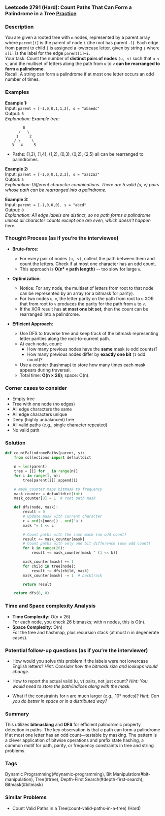 ### Leetcode 2791 (Hard): Count Paths That Can Form a Palindrome in a Tree [Practice](https://leetcode.com/problems/count-paths-that-can-form-a-palindrome-in-a-tree)

### Description  
You are given a rooted tree with `n` nodes, represented by a parent array where `parent[i]` is the parent of node `i` (the root has parent `-1`). Each edge from parent to child `i` is assigned a lowercase letter, given by string `s` where `s[i]` is the label for the edge `parent[i]`–`i`.  
Your task: Count the number of **distinct pairs of nodes** `(u, v)` such that `u < v`, and the multiset of letters along the path from `u` to `v` **can be rearranged to form a palindrome**.  
Recall: A string can form a palindrome if at most one letter occurs an odd number of times.

### Examples  

**Example 1:**  
Input: `parent = [-1,0,0,1,1,2], s = "abaedc"`  
Output: `6`  
*Explanation: Example tree:*
```
        0
      /   \
     1     2
    / \     \
   3   4     5
```
- Paths: (1,3), (1,4), (1,2), (0,3), (0,2), (2,5) all can be rearranged to palindromes.

**Example 2:**  
Input: `parent = [-1,0,0,1,2,2], s = "aazzaz"`  
Output: `5`  
*Explanation: Different character combinations. There are 5 valid (u, v) pairs whose path can be rearranged into a palindrome.*

**Example 3:**  
Input: `parent = [-1,0,0,0], s = "abcd"`  
Output: `0`  
*Explanation: All edge labels are distinct, so no path forms a palindrome unless all character counts except one are even, which doesn't happen here.*

### Thought Process (as if you’re the interviewee)  
- **Brute-force**:  
  - For every pair of nodes `(u, v)`, collect the path between them and count the letters. Check if at most one character has an odd count.  
  - This approach is **O(n² × path length)** -- too slow for large `n`.

- **Optimization**:  
  - Notice: For any node, the multiset of letters from root to that node can be represented by an array (or a bitmask for parity).  
  - For two nodes `u`, `v`, the letter parity on the path from root to `u` XOR that from root to `v` produces the parity for the path from `u` to `v`.  
  - If the XOR result has **at most one bit set**, then the count can be rearranged into a palindrome.

- **Efficient Approach**:  
  - Use DFS to traverse tree and keep track of the bitmask representing letter parities along the root-to-current path.
  - At each node, count:
    - How many previous nodes have the **same** mask (`0` odd counts)?
    - How many previous nodes differ by **exactly one bit** (`1` odd count)?
  - Use a counter (hashmap) to store how many times each mask appears during traversal.
  - Total time: **O(n × 26)**; space: O(n).

### Corner cases to consider  
- Empty tree
- Tree with one node (no edges)
- All edge characters the same
- All edge characters unique
- Deep (highly unbalanced) tree
- All valid paths (e.g., single character repeated)
- No valid path

### Solution

```python
def countPalindromePaths(parent, s):
    from collections import defaultdict

    n = len(parent)
    tree = [[] for _ in range(n)]
    for i in range(1, n):
        tree[parent[i]].append(i)

    # mask_counter maps bitmask to frequency
    mask_counter = defaultdict(int)
    mask_counter[0] = 1  # root path mask

    def dfs(node, mask):
        result = 0
        # Update mask with current character
        c = ord(s[node]) - ord('a')
        mask ^= 1 << c

        # Count paths with the same mask (no odd count)
        result += mask_counter[mask]
        # Count paths with only one bit difference (one odd count)
        for k in range(26):
            result += mask_counter[mask ^ (1 << k)]

        mask_counter[mask] += 1
        for child in tree[node]:
            result += dfs(child, mask)
        mask_counter[mask] -= 1  # backtrack

        return result

    return dfs(0, 0)
```

### Time and Space complexity Analysis  

- **Time Complexity:** O(n × 26)  
  For each node, you check 26 bitmasks; with n nodes, this is O(n).
- **Space Complexity:** O(n)  
  For the tree and hashmap, plus recursion stack (at most n in degenerate cases).

### Potential follow-up questions (as if you’re the interviewer)  

- How would you solve this problem if the labels were not lowercase English letters?
  *Hint: Consider how the bitmask size and lookups would change.*

- How to report the actual valid (u, v) pairs, not just count?
  *Hint: You would need to store the path/indices along with the mask.*

- What if the constraints for `n` are much larger (e.g., 10⁸ nodes)?
  *Hint: Can you do better in space or in a distributed way?*

### Summary
This utilizes **bitmasking** and **DFS** for efficient palindromic property detection in paths. The key observation is that a path can form a palindrome if at most one letter has an odd count—testable by masking. The pattern is a clever application of bitwise operations and prefix state hashing, a common motif for path, parity, or frequency constraints in tree and string problems.

### Tags
Dynamic Programming(#dynamic-programming), Bit Manipulation(#bit-manipulation), Tree(#tree), Depth-First Search(#depth-first-search), Bitmask(#bitmask)

### Similar Problems
- Count Valid Paths in a Tree(count-valid-paths-in-a-tree) (Hard)